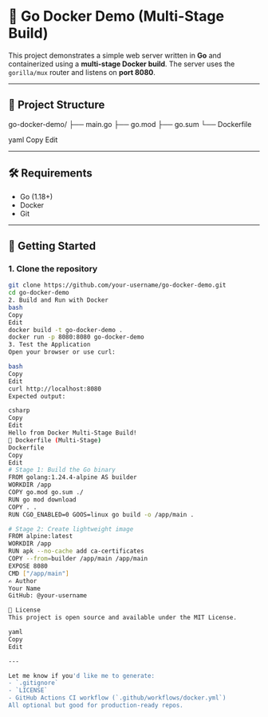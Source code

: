 # 🚀 Go Docker Demo (Multi-Stage Build)

This project demonstrates a simple web server written in **Go** and containerized using a **multi-stage Docker build**. The server uses the `gorilla/mux` router and listens on **port 8080**.

---

## 📁 Project Structure

go-docker-demo/
├── main.go
├── go.mod
├── go.sum
└── Dockerfile

yaml
Copy
Edit

---

## 🛠️ Requirements

- Go (1.18+)
- Docker
- Git

---

## 🔧 Getting Started

### 1. Clone the repository

```bash
git clone https://github.com/your-username/go-docker-demo.git
cd go-docker-demo
2. Build and Run with Docker
bash
Copy
Edit
docker build -t go-docker-demo .
docker run -p 8080:8080 go-docker-demo
3. Test the Application
Open your browser or use curl:

bash
Copy
Edit
curl http://localhost:8080
Expected output:

csharp
Copy
Edit
Hello from Docker Multi-Stage Build!
🐳 Dockerfile (Multi-Stage)
Dockerfile
Copy
Edit
# Stage 1: Build the Go binary
FROM golang:1.24.4-alpine AS builder
WORKDIR /app
COPY go.mod go.sum ./
RUN go mod download
COPY . .
RUN CGO_ENABLED=0 GOOS=linux go build -o /app/main .

# Stage 2: Create lightweight image
FROM alpine:latest
WORKDIR /app
RUN apk --no-cache add ca-certificates
COPY --from=builder /app/main /app/main
EXPOSE 8080
CMD ["/app/main"]
✍️ Author
Your Name
GitHub: @your-username

📄 License
This project is open source and available under the MIT License.

yaml
Copy
Edit

---

Let me know if you'd like me to generate:
- `.gitignore`
- `LICENSE`
- GitHub Actions CI workflow (`.github/workflows/docker.yml`)  
All optional but good for production-ready repos.
